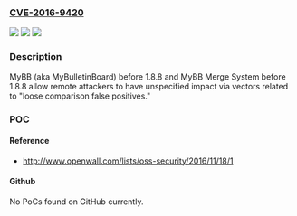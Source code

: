 ### [CVE-2016-9420](https://cve.mitre.org/cgi-bin/cvename.cgi?name=CVE-2016-9420)
![](https://img.shields.io/static/v1?label=Product&message=n%2Fa&color=blue)
![](https://img.shields.io/static/v1?label=Version&message=n%2Fa&color=blue)
![](https://img.shields.io/static/v1?label=Vulnerability&message=n%2Fa&color=brighgreen)

### Description

MyBB (aka MyBulletinBoard) before 1.8.8 and MyBB Merge System before 1.8.8 allow remote attackers to have unspecified impact via vectors related to "loose comparison false positives."

### POC

#### Reference
- http://www.openwall.com/lists/oss-security/2016/11/18/1

#### Github
No PoCs found on GitHub currently.

